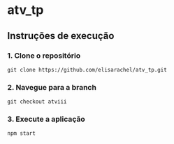 # atv_tp

## Instruções de execução
### 1. Clone o repositório
```
git clone https://github.com/elisarachel/atv_tp.git
```
### 2. Navegue para a branch
```
git checkout atviii
```
### 3. Execute a aplicação
```
npm start
```

